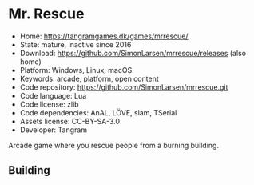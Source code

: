 # Mr. Rescue

- Home: https://tangramgames.dk/games/mrrescue/
- State: mature, inactive since 2016
- Download: https://github.com/SimonLarsen/mrrescue/releases (also home)
- Platform: Windows, Linux, macOS
- Keywords: arcade, platform, open content
- Code repository: https://github.com/SimonLarsen/mrrescue.git
- Code language: Lua
- Code license: zlib
- Code dependencies: AnAL, LÖVE, slam, TSerial
- Assets license: CC-BY-SA-3.0
- Developer: Tangram

Arcade game where you rescue people from a burning building.

## Building
